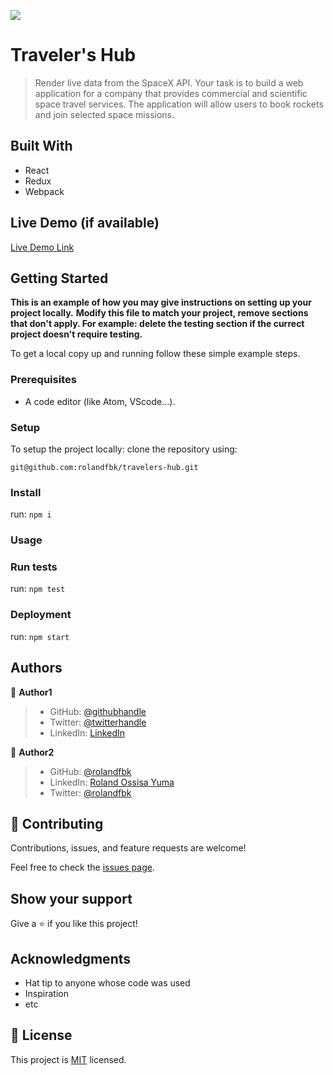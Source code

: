 ![](https://img.shields.io/badge/Microverse-blueviolet)

# Traveler's Hub

> Render live data from the SpaceX API. Your task is to build a web application for a company that provides commercial and scientific space travel services. The application will allow users to book rockets and join selected space missions.


## Built With

- React
- Redux
- Webpack

## Live Demo (if available)

[Live Demo Link](https://livedemo.com)


## Getting Started

**This is an example of how you may give instructions on setting up your project locally.**
**Modify this file to match your project, remove sections that don't apply. For example: delete the testing section if the currect project doesn't require testing.**


To get a local copy up and running follow these simple example steps.

### Prerequisites
- A code editor (like Atom, VScode...).

### Setup
To setup the project locally: clone the repository using:
```
git@github.com:rolandfbk/travelers-hub.git
```

### Install
run: `npm i`

### Usage

### Run tests
run: `npm test`

### Deployment
run: ```npm start```



## Authors

👤 **Author1**

>- GitHub: [@githubhandle](https://github.com/Ogaga01)
>- Twitter: [@twitterhandle](https://twitter.com/i_ogaga_n)
>- LinkedIn: [LinkedIn](https://www.linkedin.com/in/ogaga-iyara)

👤 **Author2**

>- GitHub: [@rolandfbk](https://github.com/rolandfbk)
>- LinkedIn: [Roland Ossisa Yuma](https://linkedin.com/in/roland-ossisa-yuma-4595547b)
>- Twitter: [@rolandfbk](https://twitter.com/rolandfbk)

## 🤝 Contributing

Contributions, issues, and feature requests are welcome!

Feel free to check the [issues page](../../issues/).

## Show your support

Give a ⭐️ if you like this project!

## Acknowledgments

- Hat tip to anyone whose code was used
- Inspiration
- etc

## 📝 License

This project is [MIT](./MIT.md) licensed.
